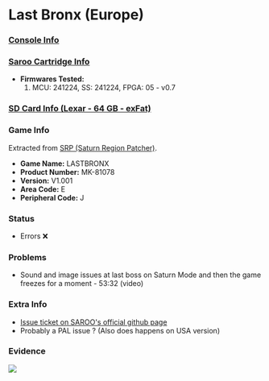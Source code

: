# Last Bronx (Europe)

### [Console Info](../../../../../Info/Consoles/VA13/README.md)

### [Saroo Cartridge Info](../../../../../Info/Cartridges/GuangzhouSanStarOnlineShop/1.6/README.md)

- <b>Firmwares Tested:</b>
  1. MCU: 241224, SS: 241224, FPGA: 05 - v0.7

### [SD Card Info (Lexar - 64 GB - exFat)](../../../../../Info/SdCards/Lexar/64GB/exfat/README.md)

### Game Info

Extracted from [SRP (Saturn Region Patcher)](https://segaxtreme.net/resources/saturn-region-patcher.81/download).

- <b>Game Name:</b> LASTBRONX
- <b>Product Number:</b> MK-81078
- <b>Version:</b> V1.001
- <b>Area Code:</b> E
- <b>Peripheral Code:</b> J

### Status

- Errors :x:

### Problems

- Sound and image issues at last boss on Saturn Mode and then the game freezes for a moment - 53:32 (video)

### Extra Info

- [Issue ticket on SAROO's official github page](https://github.com/tpunix/SAROO/issues/282)
- Probably a PAL issue ? (Also does happens on USA version)

### Evidence

[![](https://img.youtube.com/vi/r8KiVWmacyM/0.jpg)](https://www.youtube.com/watch?v=r8KiVWmacyM)
